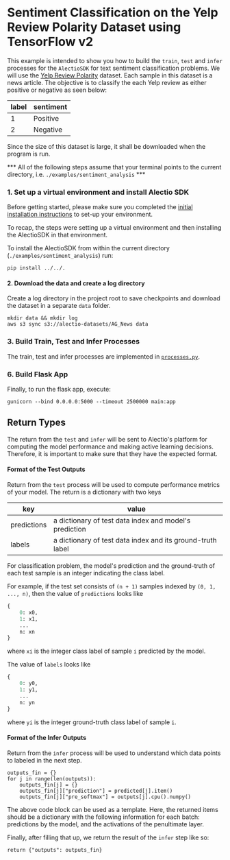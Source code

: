 # Sentiment Classification on the Yelp Review Polarity Dataset using TensorFlow v2

This example is intended to show you how to build the `train`, `test` and `infer` processes for the `AlectioSDK` for text sentiment
classification problems. We will use the [Yelp Review Polarity](https://www.kaggle.com/irustandi/yelp-review-polarity/version/1) dataset. Each sample in this dataset is a news article. The objective is to classify the each Yelp review as either positive or negative as seen below:

| label | sentiment|
| ----- | ------  |
| 1    | Positive |
| 2     | Negative |


Since the size of this dataset is large, it shall be downloaded when the program is run.

*** All of the following steps assume that your terminal points to the current directory, i.e. `./examples/sentiment_analysis` ***

### 1. Set up a virtual environment and install Alectio SDK
Before getting started, please make sure you completed the [initial installation instructions](../../README.md) to set-up your environment.

To recap, the steps were setting up a virtual environment and then installing the AlectioSDK in that environment.

To install the AlectioSDK from within the current directory (`./examples/sentiment_analysis`) run:

```
pip install ../../.
```

#### 2. Download the data and create a log directory
Create a log directory in the project root to save checkpoints and download the dataset in a separate `data` folder.
```
mkdir data && mkdir log
aws s3 sync s3://alectio-datasets/AG_News data
```
### 3. Build Train, Test and Infer Processes
The train, test and infer processes are implemented in [`processes.py`](./processes.py).

### 6. Build Flask App
Finally, to run the flask app, execute:

```
gunicorn --bind 0.0.0.0:5000 --timeout 2500000 main:app
```
## Return Types

The return from the `test` and `infer` will be sent to Alectio's platform for
computing the model performance and making active learning decisions.
Therefore, it is important to make sure that they have the expected format.

#### Format of the Test Outputs
Return from the `test` process will be used to compute performance metrics of
your model. The return is a dictionary with two keys

| key | value |
| --- | ----- |
| predictions | a dictionary of test data index and model's prediction |
| labels | a dictionary of test data index and its ground-truth label |

For classification problem, the model's prediction and
the ground-truth of each test sample is an integer indicating the class label.

For example, if the test set consists of `(n + 1)` samples indexed by `(0, 1, ..., n)`,
then the value of `predictions` looks like
```python
{
    0: x0,
    1: x1,
    ...
    n: xn
}
```
where `xi` is the integer class label of sample `i` predicted by the model.

The value of `labels` looks like
```python
{
    0: y0,
    1: y1,
    ...
    n: yn
}
```
where `yi` is the integer ground-truth class label of sample `i`.

#### Format of the Infer Outputs
Return from the `infer` process will be used to understand which data points to labeled
in the next step.

```
outputs_fin = {}
for j in range(len(outputs)):
    outputs_fin[j] = {}
    outputs_fin[j]["prediction"] = predicted[j].item()
    outputs_fin[j]["pre_softmax"] = outputs[j].cpu().numpy()
```

The above code block can be used as a template. Here, the returned items should be a dictionary with
the following information for each batch: predictions by the model, and the activations of the penultimate layer.

Finally, after filling that up, we return the result of the `infer` step like so:
```
return {"outputs": outputs_fin}
```
